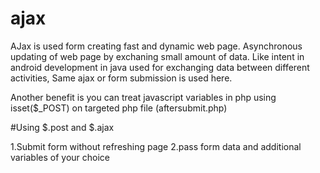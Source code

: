 # ajax
AJax is used form creating fast and dynamic web page. Asynchronous updating of web page by exchaning small amount of data. Like intent in android development in java used for 
exchanging data between different activities, Same ajax or form submission is used here.

Another benefit is you can treat javascript variables in php using isset($_POST) on targeted php file (aftersubmit.php)

#Using $.post and $.ajax

1.Submit form without refreshing page
2.pass form data and additional variables of your choice
